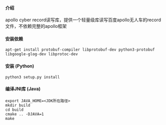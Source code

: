 #### 介绍

apollo cyber record读写库，提供一个轻量级库读写百度apollo无人车的record文件，不依赖完整的apollo框架


#### 安装依赖

```
apt-get install protobuf-compiler libprotobuf-dev python3-protobuf libgoogle-glog-dev libprotoc-dev
```

#### 安装 (Python)

```
python3 setup.py install
```

#### 编译JNI库 (Java)

```
export JAVA_HOME=<JDK所在路径>
mkdir build
cd build
cmake .. -DJAVA=1
make
```
